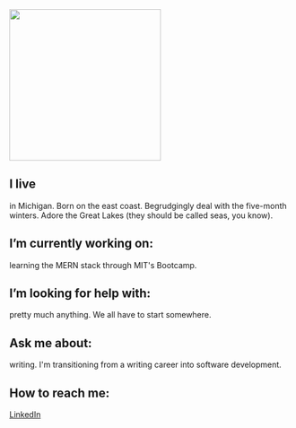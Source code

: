 <img src="https://images.unsplash.com/photo-1598038354297-c3e528ce8ac3?ixid=MnwxMjA3fDB8MHxwaG90by1wYWdlfHx8fGVufDB8fHx8&ixlib=rb-1.2.1&auto=format&fit=crop&w=1500&q=80" width="270">

<!--
**heatherbenton/heatherbenton** is a ✨ _special_ ✨ repository because its `README.md` (this file) appears on your GitHub profile.
-->
## I live
in Michigan. Born on the east coast. Begrudgingly deal with the five-month winters. Adore the Great Lakes (they should be called seas, you know).

## I’m currently working on: 
learning the MERN stack through MIT's Bootcamp.

## I’m looking for help with: 
pretty much anything. We all have to start somewhere.

## Ask me about:
writing. I'm transitioning from a writing career into software development.

## How to reach me: 
[LinkedIn](https://www.linkedin.com/in/heatherlbenton/)


